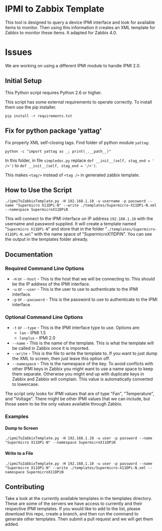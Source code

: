 # IPMI to Zabbix Template
This tool is designed to query a device IPMI interface and look for available items to monitor. Then using this information it creates an XML template for Zabbix to monitor these items. It adapted for Zabbix 4.0.

# Issues
We are working on using a different IPMI module to handle IPMI 2.0.

## Initial Setup
This Python script requires Python 2.6 or higher.

This script has some external requirements to operate correctly. To install them use the pip installer.

`pip install -r requirements.txt`

## Fix for python package 'yattag'

Fix properly XML self-closing tags. Find folder of python module `yattag`:
```
python -c "import yattag as _; print(_.__path__)"
```
In this folder, in file `simpledoc.py` replace `def __init__(self, stag_end = ' />')` to `def __init__(self, stag_end = '/>')`.

This makes `<tag/>` instead of `<tag />` in generated zabbix template.

## How to Use the Script

`./ipmiToZabbixTemplate.py -H 192.168.1.10 -u username -p password --name "Supermicro X11DPi-N" --write ./templates/Supermicro-X11DPi-N.xml --namespace SupermicroX11DPiN`

This will connect to the IPMI interface on IP address `192.168.1.10` with the username and password supplied. It will create a template named "`Supermicro X11DPi-N`" and store that in the folder "`./templates/Supermicro-X11DPi-N.xml`" with the name space of "SupermicroX11DPiN". You can see the output in the templates folder already.

## Documentation

### Required Command Line Options
* `-H` or `--host` - This is the host that we will be connecting to. This should be the IP address of the IPMI interface.
* `-u` or `--user` - This is the user to use to authenticate to the IPMI interface.
* `-p` or `--password` - This is the password to use to authenticate to the IPMI interface.

### Optional Command Line Options
* `-t` or `--type` - This is the IPMI interface type to use. Options are:
    * `lan` - IPMI 1.5
    * `lanplus` - IPMI 2.0
* `--name` - This is the name of the template. This is what the template will be called in Zabbix once it is imported.
* `--write` - This is the file to write the template to. If you want to just dump the XML to screen, then just leave this option off.
* `--namespace` - This is the namespace of the key. To avoid conflicts with other IPMI keys in Zabbix you might want to use a name space to keep them separate. Otherwise you might end up with duplicate keys in Zabbix and Zabbix will complain. This value is automatically converted to lowercase.

The script only looks for IPMI values that are of type "Fan", "Temperature", and "Voltage". There might be other IPMI values that we can include, but those seem to be the only values available through Zabbix.

### Examples

#### Dump to Screen
`./ipmiToZabbixTemplate.py -H 192.168.1.10 -u user -p password --name "Supermicro X11DPi-N" --namespace SupermicroX11DPiN`

#### Write to a File
`./ipmiToZabbixTemplate.py -H 192.168.1.10 -u user -p password --name "Supermicro X11DPi-N" --write ./templates/Supermicro-X11DPi-N.xml --namespace SupermicroX11DPiN`

## Contributing
Take a look at the currently available templates in the templates directory. These are some of the servers we have access to currently and their respective IPMI templates. If you would like to add to the list, please download this repo, create a branch, and then run the command to generate other templates. Then submit a pull request and we will get them added.